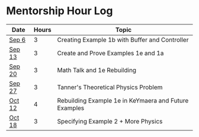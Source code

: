 Mentorship Hour Log
===================

| Date   | Hours | Topic                                                 |
| ------ | ----- | ----------------------------------------------------- |
| [Sep 6](journals/2023-09-06.md)  | 3     | Creating Example 1b with Buffer and Controller        |
| [Sep 13](journals/2023-09-13.md) | 3     | Create and Prove Examples 1e and 1a                   |
| [Sep 20](journals/2023-09-20.md) | 3     | Math Talk and 1e Rebuilding                           |
| [Sep 27](journals/2023-09-27.md) | 3     | Tanner's Theoretical Physics Problem                  |
| [Oct 12](journals/2023-10-12.md) | 4     | Rebuilding Example 1e in KeYmaera and Future Examples |
| [Oct 18](journals/2023-10-18.md) | 3     | Specifying Example 2 + More Physics                   |


